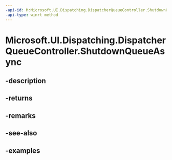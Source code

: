```yaml
---
-api-id: M:Microsoft.UI.Dispatching.DispatcherQueueController.ShutdownQueueAsync
-api-type: winrt method
---
```


# Microsoft.UI.Dispatching.DispatcherQueueController.ShutdownQueueAsync

<!--
public Windows.Foundation.IAsyncAction ShutdownQueueAsync ();
-->


## -description

## -returns

## -remarks

## -see-also

## -examples


